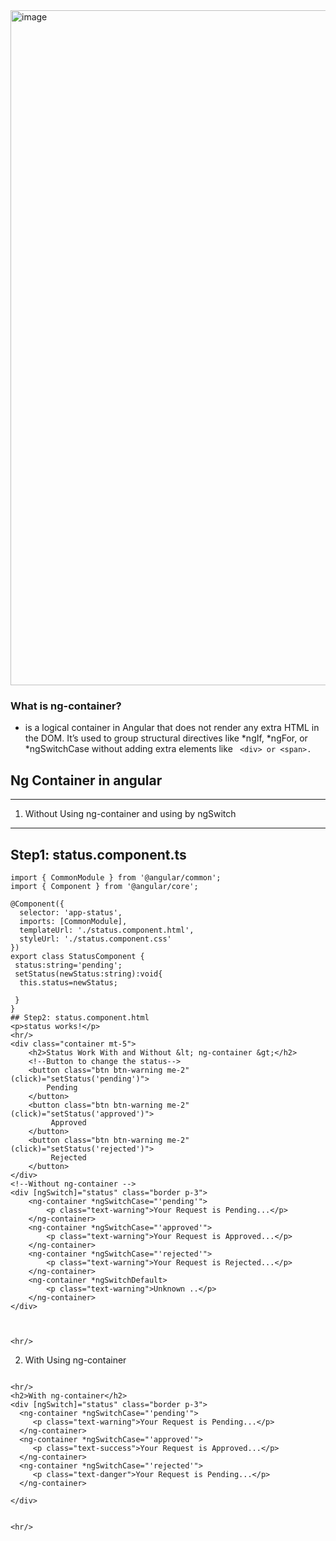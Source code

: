 <img width="1920" height="1080" alt="image" src="https://github.com/user-attachments/assets/1e96acaa-8b69-4639-a5b1-4fa3611de358" />

### What is ng-container?
- <ng-container> is a logical container in Angular that does not render any extra HTML in the DOM. It’s used to group structural directives like *ngIf, *ngFor,
   or *ngSwitchCase without adding extra elements like  ``` <div> or <span>.```


## Ng Container in angular
------------------------------------------------

1. Without Using ng-container  and using by ngSwitch
-------------------------------------------------------
## Step1: status.component.ts
```
import { CommonModule } from '@angular/common';
import { Component } from '@angular/core';

@Component({
  selector: 'app-status',
  imports: [CommonModule],
  templateUrl: './status.component.html',
  styleUrl: './status.component.css'
})
export class StatusComponent {
 status:string='pending';
 setStatus(newStatus:string):void{
  this.status=newStatus;

 }
}
## Step2: status.component.html
<p>status works!</p>
<hr/>
<div class="container mt-5">
    <h2>Status Work With and Without &lt; ng-container &gt;</h2>
    <!--Button to change the status-->
    <button class="btn btn-warning me-2" (click)="setStatus('pending')">
        Pending
    </button>   
    <button class="btn btn-warning me-2" (click)="setStatus('approved')">
         Approved
    </button>
    <button class="btn btn-warning me-2" (click)="setStatus('rejected')">
         Rejected
    </button>
</div>
<!--Without ng-container -->
<div [ngSwitch]="status" class="border p-3">
    <ng-container *ngSwitchCase="'pending'">
        <p class="text-warning">Your Request is Pending...</p>
    </ng-container>
    <ng-container *ngSwitchCase="'approved'">
        <p class="text-warning">Your Request is Approved...</p>
    </ng-container>
    <ng-container *ngSwitchCase="'rejected'">
        <p class="text-warning">Your Request is Rejected...</p>
    </ng-container>
    <ng-container *ngSwitchDefault>
        <p class="text-warning">Unknown ..</p>
    </ng-container>
</div>



<hr/>

```
2. With Using ng-container
```

<hr/>
<h2>With ng-container</h2>
<div [ngSwitch]="status" class="border p-3">
  <ng-container *ngSwitchCase="'pending'">
     <p class="text-warning">Your Request is Pending...</p>
  </ng-container>
  <ng-container *ngSwitchCase="'approved'">
     <p class="text-success">Your Request is Approved...</p>
  </ng-container>
  <ng-container *ngSwitchCase="'rejected'">
     <p class="text-danger">Your Request is Pending...</p>
  </ng-container>
  
</div>


<hr/>
```

